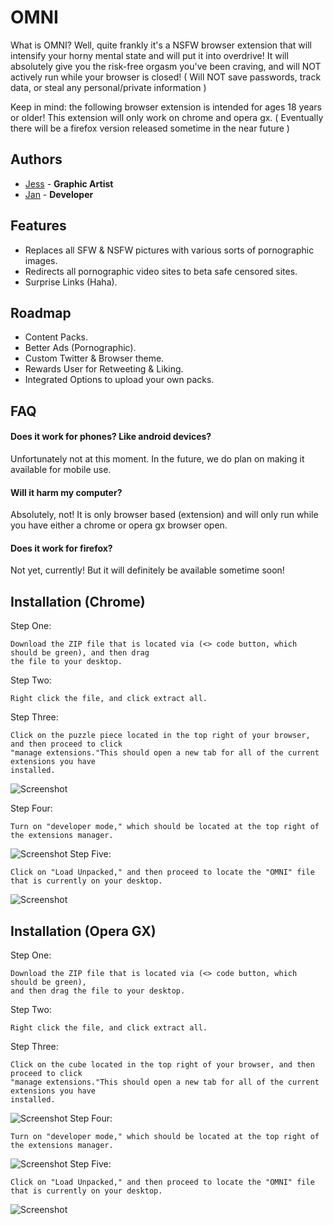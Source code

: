 
# OMNI

What is OMNI? Well, quite frankly it's a NSFW browser extension that will intensify your horny mental state and will put it into overdrive! It will absolutely give you the risk-free orgasm you've been craving, and will NOT actively run while your browser is closed! ( Will NOT save passwords, track data, or steal any personal/private information )

Keep in mind: the following browser extension is intended for ages 18 years or older! This extension will only work on chrome and opera gx. ( Eventually there will be a firefox version released sometime in the near future )


## Authors

- [Jess](https://x.com/urlckd) - **Graphic Artist**
- [Jan](https://x.com/urlckdev) - **Developer**


## Features

- Replaces all SFW & NSFW pictures with various sorts of pornographic images. 
- Redirects all pornographic video sites to beta safe censored sites.
- Surprise Links (Haha).


## Roadmap

- Content Packs.
- Better Ads (Pornographic).
- Custom Twitter & Browser theme.
- Rewards User for Retweeting & Liking.
- Integrated Options to upload your own packs.


## FAQ

#### Does it work for phones? Like android devices?

Unfortunately not at this moment. In the future, we do plan on making it available for mobile use.

#### Will it harm my computer?

Absolutely, not! It is only browser based (extension) and will only run while you have either a chrome or opera gx browser open.

#### Does it work for firefox?

Not yet, currently! But it will definitely be available sometime soon!


## Installation (Chrome)

Step One:
```
Download the ZIP file that is located via (<> code button, which should be green), and then drag
the file to your desktop.
```
Step Two:
```
Right click the file, and click extract all. 
```
Step Three:
```
Click on the puzzle piece located in the top right of your browser, and then proceed to click
"manage extensions."This should open a new tab for all of the current extensions you have
installed. 
```
![Screenshot](https://i.imgur.com/Odqok73.png)

Step Four:
```
Turn on "developer mode," which should be located at the top right of the extensions manager.
```
![Screenshot](https://i.imgur.com/jeBSrhl.png)
Step Five:
```
Click on "Load Unpacked," and then proceed to locate the "OMNI" file that is currently on your desktop. 
```
![Screenshot](https://i.imgur.com/Obh17Ea.png)
## Installation (Opera GX)

Step One:
```
Download the ZIP file that is located via (<> code button, which should be green),
and then drag the file to your desktop.
```
Step Two:
```
Right click the file, and click extract all. 
```
Step Three:
```
Click on the cube located in the top right of your browser, and then proceed to click
"manage extensions."This should open a new tab for all of the current extensions you have
installed. 
```
![Screenshot](https://i.imgur.com/q13LYd1.png)
Step Four:
```
Turn on "developer mode," which should be located at the top right of the extensions manager.
```
![Screenshot](https://i.imgur.com/VJW3FLd.png)
Step Five:
```
Click on "Load Unpacked," and then proceed to locate the "OMNI" file that is currently on your desktop. 
```
![Screenshot](https://i.imgur.com/JvaTFzX.png)
